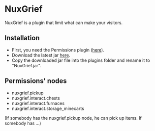 NuxGrief
========

NuxGrief is a plugin that limit what can make your visitors.


Installation
------------

* First, you need the Permissions plugin ([here](http://forums.bukkit.org/threads/admn-dev-permissions-3-1-6-the-plugin-of-tomorrow-935.18430/)).
* Download the latest jar [here](https://github.com/N4th4/NuxGrief/downloads).
* Copy the downloaded jar file into the plugins folder and rename it to "NuxGrief.jar".

Permissions' nodes
------------------

* nuxgrief.pickup
* nuxgrief.interact.chests
* nuxgrief.interact.furnaces
* nuxgrief.interact.storage_minecarts

(If somebody has the nuxgrief.pickup node, he can pick up items. If somebody has ...)

